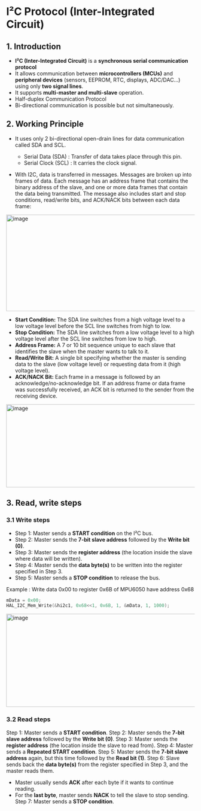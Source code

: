 # I²C Protocol (Inter-Integrated Circuit)

## 1. Introduction
- **I²C (Inter-Integrated Circuit)** is a **synchronous serial communication protocol** 
- It allows communication between **microcontrollers (MCUs)** and **peripheral devices** (sensors, EEPROM, RTC, displays, ADC/DAC...) using only **two signal lines**.
- It supports **multi-master and multi-slave** operation.
- Half-duplex Communication Protocol
- Bi-directional communication is possible but not simultaneously.

## 2. Working Principle
- It uses only 2 bi-directional open-drain lines for data communication called SDA and SCL. 
  - Serial Data (SDA) : Transfer of data takes place through this pin.
  - Serial Clock (SCL) : It carries the clock signal.

- With I2C, data is transferred in messages. Messages are broken up into frames of data. Each message has an address frame that contains the binary address of the slave, and one or more data frames that contain the data being transmitted. The message also includes start and stop conditions, read/write bits, and ACK/NACK bits between each data frame:

<img width="1024" height="258" alt="image" src="https://github.com/user-attachments/assets/4b8bfa8d-37e3-44c8-bf57-53ddc82c8446" />

- **Start Condition:** The SDA line switches from a high voltage level to a low voltage level before the SCL line switches from high to low.
- **Stop Condition:** The SDA line switches from a low voltage level to a high voltage level after the SCL line switches from low to high.
- **Address Frame:** A 7 or 10 bit sequence unique to each slave that identifies the slave when the master wants to talk to it.
- **Read/Write Bit:** A single bit specifying whether the master is sending data to the slave (low voltage level) or requesting data from it (high voltage level).
- **ACK/NACK Bit:** Each frame in a message is followed by an acknowledge/no-acknowledge bit. If an address frame or data frame was successfully received, an ACK bit is returned to the sender from the receiving device.

<img width="767" height="222" alt="image" src="https://github.com/user-attachments/assets/d1187696-31b6-4323-b95e-10246a90242f" />


## 3. Read, write steps

### 3.1 Write steps

- Step 1: Master sends a **START condition** on the I²C bus.
- Step 2: Master sends the **7-bit slave address** followed by the **Write bit (0)**.
- Step 3: Master sends the **register address** (the location inside the slave where data will be written).
- Step 4: Master sends the **data byte(s)** to be written into the register specified in Step 3.
- Step 5: Master sends a **STOP condition** to release the bus.

Example : Write data 0x00 to register 0x6B of MPU6050 have address 0x68

```c
mData = 0x00;
HAL_I2C_Mem_Write(&hi2c1, 0x68<<1, 0x6B, 1, &mData, 1, 1000);
```

<img width="997" height="249" alt="image" src="https://github.com/user-attachments/assets/54df6619-26b4-4376-a5f3-2e97120e8b4a" />

### 3.2 Read steps

Step 1: Master sends a **START condition**.
Step 2: Master sends the **7-bit slave address** followed by the **Write bit (0)**.
Step 3: Master sends the **register address** (the location inside the slave to read from).
Step 4: Master sends a **Repeated START condition**.
Step 5: Master sends the **7-bit slave address** again, but this time followed by the **Read bit (1)**.
Step 6: Slave sends back the **data byte(s)** from the register specified in Step 3, and the master reads them.
  - Master usually sends **ACK** after each byte if it wants to continue reading.
  - For the **last byte**, master sends **NACK** to tell the slave to stop sending.
Step 7: Master sends a **STOP condition**.




